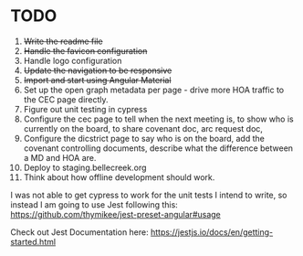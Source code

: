 # TODO

1. ~~Write the readme file~~
1. ~~Handle the favicon configuration~~
1. Handle logo configuration
1. ~~Update the navigation to be responsive~~
1. ~~Import and start using Angular Material~~
1. Set up the open graph metadata per page - drive more HOA traffic to the CEC page directly.
1. Figure out unit testing in cypress
1. Configure the cec page to tell when the next meeting is, to show who is currently on the board, to share covenant doc, arc request doc, 
1. Configure the dicstrict page to say who is on the board, add the covenant controlling documents, describe what the difference between a MD and HOA are.
1. Deploy to staging.bellecreek.org
1. Think about how offline development should work.

I was not able to get cypress to work for the unit tests I intend to write, so instead I am going to use Jest following this: https://github.com/thymikee/jest-preset-angular#usage

Check out Jest Documentation here: https://jestjs.io/docs/en/getting-started.html


